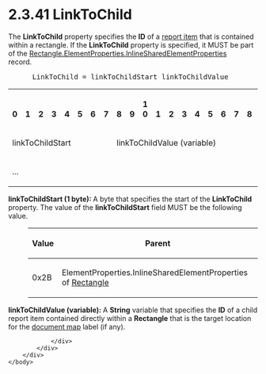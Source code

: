 <html dir="LTR" xmlns:mshelp="http://msdn.microsoft.com/mshelp" xmlns:ddue="http://ddue.schemas.microsoft.com/authoring/2003/5" xmlns:xlink="http://www.w3.org/1999/xlink" xmlns:tool="http://www.microsoft.com/tooltip">
    <head>
        <meta http-equiv="Content-Type" content="text/html; CHARSET=utf-8"></meta>
        <meta name="save" content="history"></meta>
        <title>2.3.41 LinkToChild</title>
        <xml>
            <mshelp:toctitle title="2.3.41 LinkToChild"></mshelp:toctitle>
            <mshelp:rltitle title="[MS-RPL]: LinkToChild"></mshelp:rltitle>
            <mshelp:keyword index="A" term="fe72253b-4509-4840-ab1e-68f9bbcf956f"></mshelp:keyword>
            <mshelp:attr name="DCSext.ContentType" value="open specification"></mshelp:attr>
            <mshelp:attr name="AssetID" value="fe72253b-4509-4840-ab1e-68f9bbcf956f"></mshelp:attr>
            <mshelp:attr name="TopicType" value="kbRef"></mshelp:attr>
            <mshelp:attr name="DCSext.Title" value="[MS-RPL]: LinkToChild" />
        </xml>
    </head>
    <body>
        <div id="header">
            <h1 class="heading">2.3.41 LinkToChild</h1>
        </div>
        <div id="mainSection">
            <div id="mainBody">
                <div id="allHistory" class="saveHistory"></div>
                <div id="sectionSection0" class="section" name="collapseableSection">
                    

<p>The <b>LinkToChild</b> property specifies the <b>ID</b> of a
<a href="75ae48f7-746b-4b41-919c-6699fa28b3ef.html#gt_c6f8e999-fca9-4e79-96e7-fb4c2c43d601">report item</a> that is
contained within a rectangle. If the <b>LinkToChild</b> property is specified,
it MUST be part of the <a href="23d76278-cee5-45ee-a361-a9d94d6d3300.html">Rectangle.ElementProperties.InlineSharedElementProperties</a>
record.           </p>

<dl>
<dd>
<div><pre> LinkToChild = linkToChildStart linkToChildValue
</pre></div>
</dd></dl>

<table>
 <tr>
  <th><p><br>0</p></th>
  <th><p><br>1</p></th>
  <th><p><br>2</p></th>
  <th><p><br>3</p></th>
  <th><p><br>4</p></th>
  <th><p><br>5</p></th>
  <th><p><br>6</p></th>
  <th><p><br>7</p></th>
  <th><p><br>8</p></th>
  <th><p><br>9</p></th>
  <th><p>1<br>0</p></th>
  <th><p><br>1</p></th>
  <th><p><br>2</p></th>
  <th><p><br>3</p></th>
  <th><p><br>4</p></th>
  <th><p><br>5</p></th>
  <th><p><br>6</p></th>
  <th><p><br>7</p></th>
  <th><p><br>8</p></th>
  <th><p><br>9</p></th>
  <th><p>2<br>0</p></th>
  <th><p><br>1</p></th>
  <th><p><br>2</p></th>
  <th><p><br>3</p></th>
  <th><p><br>4</p></th>
  <th><p><br>5</p></th>
  <th><p><br>6</p></th>
  <th><p><br>7</p></th>
  <th><p><br>8</p></th>
  <th><p><br>9</p></th>
  <th><p>3<br>0</p></th>
  <th><p><br>1</p></th>
 </tr>
 <tr>
  <td colspan="8">
  <p>linkToChildStart</p>
  </td>
  <td colspan="24">
  <p>linkToChildValue
  (variable)</p>
  </td>
 </tr>
 <tr>
  <td colspan="32">
  <p>...</p>
  </td>
 </tr>
</table>

<p><b>linkToChildStart (1 byte): </b>A byte that
specifies the start of the <b>LinkToChild</b> property. The value of the <b>linkToChildStart</b>
field MUST be the following value.</p>

<dl>
<dd>
<table>
 <thead>
  <tr>
   <th>
   <p>Value</p>
   </th>
   <th>
   <p>Parent</p>
   </th>
  </tr>
 </thead>
 <tr>
  <td>
  <p>0x2B</p>
  </td>
  <td>
  <p>ElementProperties.InlineSharedElementProperties of <a href="e3de22f3-c3a5-4162-9e91-df6085f6fba0.html">Rectangle</a></p>
  </td>
 </tr>
</table>
</dd></dl>

<p><b>linkToChildValue (variable): </b>A <b>String</b>
variable that specifies the <b>ID</b> of a child report item contained directly
within a <b>Rectangle</b> that is the target location for the <a href="75ae48f7-746b-4b41-919c-6699fa28b3ef.html#gt_46519c7a-96f3-40c7-9883-a17c87288632">document map</a> label (if
any).</p>


                </div>
            </div>
        </div>
    </body>
</html>